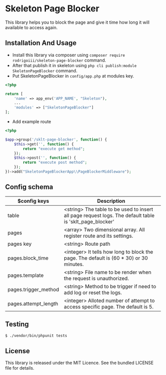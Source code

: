 # Skeleton Page Blocker

This library helps you to block the page and give it time how long it will available to access again.

## Installation And Usage

 - Install this library via composer using `composer require rodrigoiii/skeleton-page-blocker` command.
 - After that publish it in skeleton using `php cli publish:module SkeletonPageBlocker` command.
 - Put SkeletonPageBlocker in `config/app.php` at modules key.
 ```php
 <?php

 return [
     'name' => app_env('APP_NAME', "Skeleton"),
     ...
     'modules' => ["SkeletonPageBlocker"]
 ];
 ```
 - Add example route
 ```php
 <?php

 $app->group('/sklt-page-blocker', function() {
     $this->get('', function() {
         return "execute get method";
     });
     $this->post('', function() {
         return "execute post method";
     });
 })->add("SkeletonPageBlockerApp\\PageBlockerMiddleware");
 ```

## Config schema

| $config keys | Description |
|---|---|
| table | <string\> The table to be used to insert all page request logs. The default table is 'sklt_page_blocker' |
| pages | <array\>  Two dimensional array. All register route and its settings. |
| pages key | <string\> Route path |
| pages.block_time | <integer\> It tells how long to block the page. The default is (60 * 30) or 30 minutes. |
| pages.template | <string\> File name to be render when the request is unauthorized. |
| pages.trigger_method | <string\> Method to be trigger if need to add log or reset the logs. |
| pages.attempt_length | <integer\> Alloted number of attempt to access specific page. The default is 5. |

## Testing

```bash
$ ./vendor/bin/phpunit tests
```

## License
This library is released under the MIT Licence. See the bundled LICENSE file for details.
